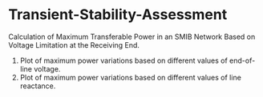 # Transient-Stability-Assessment
Calculation of Maximum Transferable Power in an SMIB Network Based on Voltage Limitation at the Receiving End.

1. Plot of maximum power variations based on different values of end-of-line voltage.
2. Plot of maximum power variations based on different values of line reactance.
